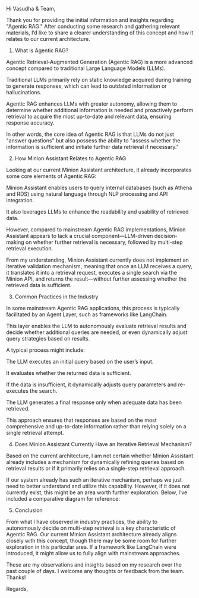 Hi Vasudha & Team,

Thank you for providing the initial information and insights regarding "Agentic RAG." After conducting some research and gathering relevant materials, I’d like to share a clearer understanding of this concept and how it relates to our current architecture.

1. What is Agentic RAG?

Agentic Retrieval-Augmented Generation (Agentic RAG) is a more advanced concept compared to traditional Large Language Models (LLMs).

Traditional LLMs primarily rely on static knowledge acquired during training to generate responses, which can lead to outdated information or hallucinations.

Agentic RAG enhances LLMs with greater autonomy, allowing them to determine whether additional information is needed and proactively perform retrieval to acquire the most up-to-date and relevant data, ensuring response accuracy.

In other words, the core idea of Agentic RAG is that LLMs do not just "answer questions" but also possess the ability to "assess whether the information is sufficient and initiate further data retrieval if necessary."

2. How Minion Assistant Relates to Agentic RAG

Looking at our current Minion Assistant architecture, it already incorporates some core elements of Agentic RAG:

Minion Assistant enables users to query internal databases (such as Athena and RDS) using natural language through NLP processing and API integration.

It also leverages LLMs to enhance the readability and usability of retrieved data.

However, compared to mainstream Agentic RAG implementations, Minion Assistant appears to lack a crucial component—LLM-driven decision-making on whether further retrieval is necessary, followed by multi-step retrieval execution.

From my understanding, Minion Assistant currently does not implement an iterative validation mechanism, meaning that once an LLM receives a query, it translates it into a retrieval request, executes a single search via the Minion API, and returns the result—without further assessing whether the retrieved data is sufficient.

3. Common Practices in the Industry

In some mainstream Agentic RAG applications, this process is typically facilitated by an Agent Layer, such as frameworks like LangChain.

This layer enables the LLM to autonomously evaluate retrieval results and decide whether additional queries are needed, or even dynamically adjust query strategies based on results.

A typical process might include:

The LLM executes an initial query based on the user’s input.

It evaluates whether the returned data is sufficient.

If the data is insufficient, it dynamically adjusts query parameters and re-executes the search.

The LLM generates a final response only when adequate data has been retrieved.

This approach ensures that responses are based on the most comprehensive and up-to-date information rather than relying solely on a single retrieval attempt.

4. Does Minion Assistant Currently Have an Iterative Retrieval Mechanism?

Based on the current architecture, I am not certain whether Minion Assistant already includes a mechanism for dynamically refining queries based on retrieval results or if it primarily relies on a single-step retrieval approach.

If our system already has such an iterative mechanism, perhaps we just need to better understand and utilize this capability. However, if it does not currently exist, this might be an area worth further exploration. Below, I’ve included a comparative diagram for reference:

5. Conclusion

From what I have observed in industry practices, the ability to autonomously decide on multi-step retrieval is a key characteristic of Agentic RAG. Our current Minion Assistant architecture already aligns closely with this concept, though there may be some room for further exploration in this particular area. If a framework like LangChain were introduced, it might allow us to fully align with mainstream approaches.

These are my observations and insights based on my research over the past couple of days. I welcome any thoughts or feedback from the team. Thanks!

Regards,
